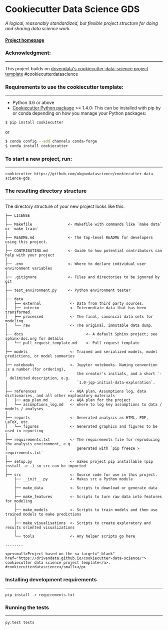 # Cookiecutter Data Science GDS

_A logical, reasonably standardized, but flexible project structure for doing and sharing data science work._


#### [Project homepage](http://ukgovdatascience.github.io/cookiecutter-data-science-gds/)


### Acknowledgment:
-----------
This project builds on 
[drivendata's cookiecutter-data-science project template](http://drivendata.github.io/cookiecutter-data-science/) 
#cookiecutterdatascience


### Requirements to use the cookiecutter template:
-----------
 - Python 3.6 or above
 - [Cookiecutter Python package](http://cookiecutter.readthedocs.org/en/latest/installation.html) >= 1.4.0: This can be 
 installed with pip by or conda depending on how you manage your Python packages:

``` bash
$ pip install cookiecutter
```

or

``` bash
$ conda config --add channels conda-forge
$ conda install cookiecutter
```


### To start a new project, run:
------------

    cookiecutter https://github.com/ukgovdatascience/cookiecutter-data-science-gds




### The resulting directory structure
------------

The directory structure of your new project looks like this: 

```
├── LICENSE
│
├── Makefile                <- Makefile with commands like `make data` or `make train`
│
├── README.md               <- The top-level README for developers using this project.
│
├── CONTRIBUTING.md         <- Guide to how potential contributors can help with your project
│
├── .env                    <- Where to declare individual user environment variables
│
├── .gitignore              <- Files and directories to be ignored by git
│
├── test_environment.py     <- Python environment tester   
│
├── data
│   ├── external             <- Data from third party sources.
│   ├── interim              <- Intermediate data that has been transformed.
│   ├── processed            <- The final, canonical data sets for modeling.
│   └── raw                  <- The original, immutable data dump.
│
├── docs                            <- A default Sphinx project; see sphinx-doc.org for details
│   └── pull_request_template.md    <- Pull request template
│
├── models                   <- Trained and serialized models, model predictions, or model summaries
│
├── notebooks                <- Jupyter notebooks. Naming convention is a number (for ordering),
│                               the creator's initials, and a short `-` delimited description, e.g.
│                               `1.0-jqp-initial-data-exploration`.
│
├── references               <- AQA plan, Assumptions log, data dictionaries, and all other explanatory materials
│   ├── aqa_plan.md          <- AQA plan for the project
│   └── assumptions_log.md   <- where to log key assumptions to data / models / analyses
│
├── reports                  <- Generated analysis as HTML, PDF, LaTeX, etc.
│   └── figures              <- Generated graphics and figures to be used in reporting
│
├── requirements.txt         <- The requirements file for reproducing the analysis environment, e.g.
│                               generated with `pip freeze > requirements.txt`
│
├── setup.py                 <- makes project pip installable (pip install -e .) so src can be imported
│
├── src                      <- Source code for use in this project.
    ├── __init__.py          <- Makes src a Python module
    │
    ├── make_data            <- Scripts to download or generate data
    │
    ├── make_features        <- Scripts to turn raw data into features for modeling
    │
    ├── make_models          <- Scripts to train models and then use trained models to make predictions
    │
    ├── make_visualisations  <- Scripts to create exploratory and results oriented visualizations
    │
    └── tools                <- Any helper scripts go here
      
--------

<p><small>Project based on the <a target="_blank" href="https://drivendata.github.io/cookiecutter-data-science/">
cookiecutter data science project template</a>. #cookiecutterdatascience</small></p>

```


### Installing development requirements
------------

    pip install -r requirements.txt

### Running the tests
------------

    py.test tests
